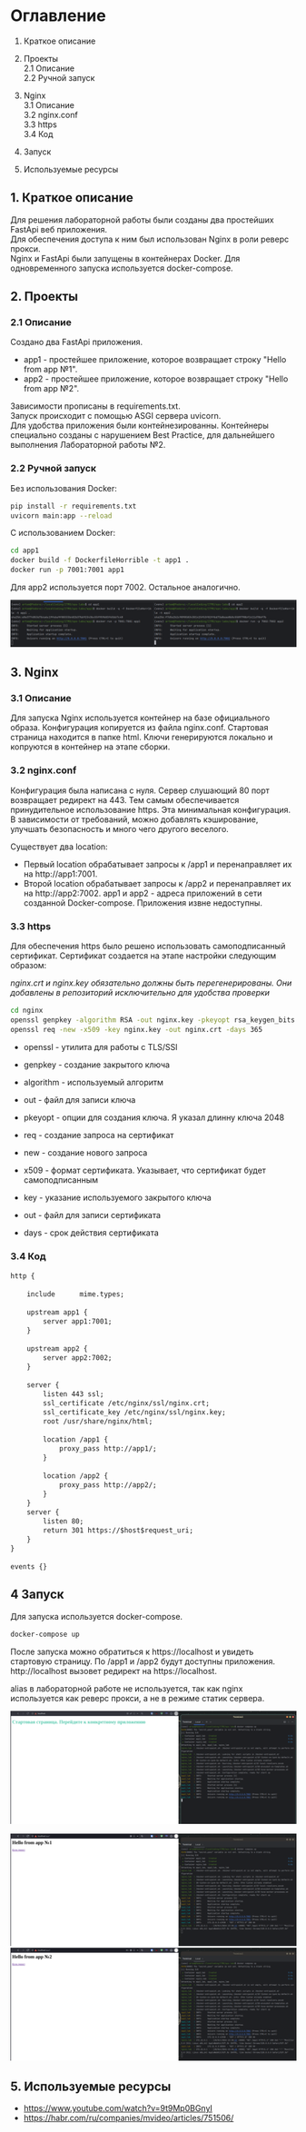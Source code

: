 # Оглавление

1. Краткое описание
2. Проекты  
   2.1 Описание  
   2.2 Ручной запуск

3. Nginx  
   3.1 Описание  
   3.2 nginx.conf  
   3.3 https  
   3.4 Код

4. Запуск
6. Используемые ресурсы

## 1. Краткое описание

Для решения лабораторной работы были созданы два простейших FastApi веб приложения.  
Для обеспечения доступа к ним был использован Nginx в роли реверс прокси.  
Nginx и FastApi были запущены в контейнерах Docker. Для одновременного запуска используется docker-compose.

## 2. Проекты

### 2.1 Описание

Создано два FastApi приложения.

- app1 - простейшее приложение, которое возвращает строку "Hello from app №1".
- app2 - простейшее приложение, которое возвращает строку "Hello from app №2".

Зависимости прописаны в requirements.txt.  
Запуск происходит с помощью ASGI сервера uvicorn.  
Для удобства приложения были контейнезированны. Контейнеры специально созданы
с нарушением Best Practice, для дальнейшего выполнения Лабораторной работы №2.

### 2.2 Ручной запуск

Без использования Docker:

```bash
pip install -r requirements.txt
uvicorn main:app --reload
```

С использованием Docker:

```bash
cd app1
docker build -f DockerfileHorrible -t app1 .
docker run -p 7001:7001 app1
```

Для app2 используется порт 7002. Остальное аналогично.

![Запуск приложений](img/l1_start.png)

## 3. Nginx

### 3.1 Описание

Для запуска Nginx используется контейнер на базе официального образа. Конфигурация копируется из файла nginx.conf.
Стартовая страница находится в папке html. Ключи генерируются локально и копруются в контейнер на этапе сборки.

### 3.2 nginx.conf

Конфигурация была написана с нуля. Сервер слушающий 80 порт возвращает редирект на 443. Тем самым обеспечивается
принудительное использование https. Эта минимальная конфигурация. В зависимости от требований, можно добавлять
кэширование, улучшать безопасность и много чего другого веселого.

Существует два location:

- Первый location обрабатывает запросы к /app1 и перенаправляет их на http://app1:7001.
- Второй location обрабатывает запросы к /app2 и перенаправляет их на http://app2:7002.
  app1 и app2 - адреса приложений в сети созданной Docker-compose. Приложения извне недоступны.

### 3.3 https

Для обеспечения https было решено использовать самоподписанный сертификат. Сертификат создается на этапе настройки
следующим образом:

_nginx.crt и nginx.key обязательно должны быть перегенерированы. Они добавлены в репозиторий исключительно для удобства
проверки_

```bash
cd nginx
openssl genpkey -algorithm RSA -out nginx.key -pkeyopt rsa_keygen_bits:2048
openssl req -new -x509 -key nginx.key -out nginx.crt -days 365
```

- openssl - утилита для работы с TLS/SSl
- genpkey - создание закрытого ключа
- algorithm - используемый алгоритм
- out - файл для записи ключа
- pkeyopt - опции для создания ключа. Я указал длинну ключа 2048


- req - создание запроса на сертификат
- new - создание нового запроса
- x509 - формат сертификата. Указывает, что сертификат будет самоподписанным
- key - указание используемого закрытого ключа
- out - файл для записи сертификата
- days - срок действия сертификата

### 3.4 Код

```nginx
http {

    include      mime.types;

    upstream app1 {
        server app1:7001;
    }

    upstream app2 {
        server app2:7002;
    }

    server {
        listen 443 ssl;
        ssl_certificate /etc/nginx/ssl/nginx.crt;
        ssl_certificate_key /etc/nginx/ssl/nginx.key;
        root /usr/share/nginx/html;

        location /app1 {
            proxy_pass http://app1/;
        }

        location /app2 {
            proxy_pass http://app2/;
        }
    }
    server {
        listen 80;
        return 301 https://$host$request_uri;
    }
}

events {}
```

## 4 Запуск

Для запуска используется docker-compose.

```bash 
docker-compose up
```

После запуска можно обратиться к https://localhost и увидеть стартовую страницу.
По /app1 и /app2 будут доступны приложения.
http://localhost вызовет редирект на https://localhost.

alias в лабораторной работе не используется, так как nginx используется как реверс прокси, а не в режиме статик сервера.

![Запуск](img/l1_nginx.png)

![app1](img/l1_nginx_app1.png)
![app2](img/l1_nginx_app2.png)

## 5. Используемые ресурсы

- https://www.youtube.com/watch?v=9t9Mp0BGnyI
- https://habr.com/ru/companies/mvideo/articles/751506/

